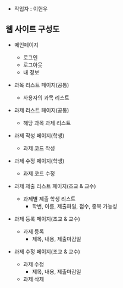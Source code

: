 - 작업자 : 이헌우

## 웹 사이트 구성도
- 메인페이지
  - 로그인
  - 로그아웃
  - 내 정보

- 과목 리스트 페이지(공통)
  - 사용자의 과목 리스트
- 과제 리스트 페이지(공통)
  - 해당 과목 과제 리스트

- 과제 작성 페이지(학생)
  - 과제 코드 작성
- 과제 수정 페이지(학생)
  - 과제 코드 수정

- 과제 제출 리스트 페이지(조교 & 교수)
  - 과제별 제출 학생 리스트
    - 학번, 이름, 제출파일, 점수, 중복 가능성
- 과제 등록 페이지(조교 & 교수)
  - 과제 등록
    - 제목, 내용, 제출마감일
- 과제 수정 페이지(조교 & 교수)
  - 과제 수정
    - 제목, 내용, 제출마감일
  - 과제 삭제
